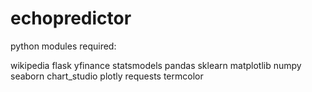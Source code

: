 # echopredictor
python modules required:

wikipedia
flask
yfinance
statsmodels
pandas
sklearn
matplotlib
numpy
seaborn
chart_studio
plotly
requests
termcolor
